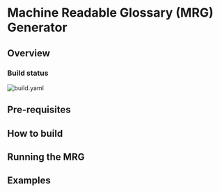 # Machine Readable Glossary (MRG) Generator

## Overview

### Build status

![build.yaml](https://github.com/trustoverip/ctwg-mrg-gen/actions/workflows/build.yaml/badge.svg)

## Pre-requisites

## How to build

## Running the MRG

## Examples

